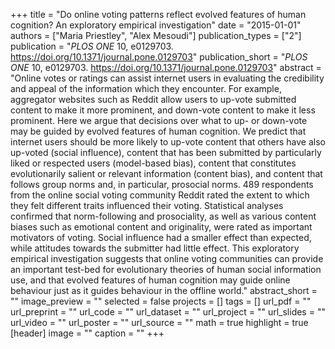 +++
title = "Do online voting patterns reflect evolved features of human cognition? An exploratory empirical investigation"
date = "2015-01-01"
authors = ["Maria Priestley", "Alex Mesoudi"]
publication_types = ["2"]
publication = "_PLOS ONE_ 10, e0129703. https://doi.org/10.1371/journal.pone.0129703"
publication_short = "_PLOS ONE_ 10, e0129703. https://doi.org/10.1371/journal.pone.0129703"
abstract = "Online votes or ratings can assist internet users in evaluating the credibility and appeal of the information which they encounter. For example, aggregator websites such as Reddit allow users to up-vote submitted content to make it more prominent, and down-vote content to make it less prominent. Here we argue that decisions over what to up- or down-vote may be guided by evolved features of human cognition. We predict that internet users should be more likely to up-vote content that others have also up-voted (social influence), content that has been submitted by particularly liked or respected users (model-based bias), content that constitutes evolutionarily salient or relevant information (content bias), and content that follows group norms and, in particular, prosocial norms. 489 respondents from the online social voting community Reddit rated the extent to which they felt different traits influenced their voting. Statistical analyses confirmed that norm-following and prosociality, as well as various content biases such as emotional content and originality, were rated as important motivators of voting. Social influence had a smaller effect than expected, while attitudes towards the submitter had little effect. This exploratory empirical investigation suggests that online voting communities can provide an important test-bed for evolutionary theories of human social information use, and that evolved features of human cognition may guide online behaviour just as it guides behaviour in the offline world."
abstract_short = ""
image_preview = ""
selected = false
projects = []
tags = []
url_pdf = ""
url_preprint = ""
url_code = ""
url_dataset = ""
url_project = ""
url_slides = ""
url_video = ""
url_poster = ""
url_source = ""
math = true
highlight = true
[header]
image = ""
caption = ""
+++
